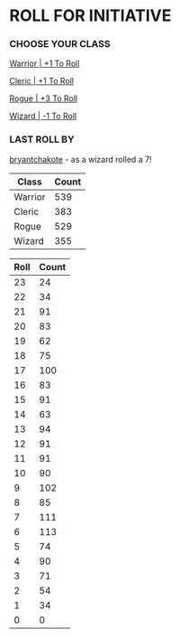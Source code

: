 # ROLL FOR INITIATIVE
### CHOOSE YOUR CLASS

[Warrior | +1 To Roll](https://github.com/benjaminsampica/benjaminsampica/issues/new?title=roll%7Cwarrior&body=Just+click+%27Submit+new+issue%27.)

[Cleric | +1 To Roll](https://github.com/benjaminsampica/benjaminsampica/issues/new?title=roll%7Ccleric&body=Just+click+%27Submit+new+issue%27.)

[Rogue | +3 To Roll](https://github.com/benjaminsampica/benjaminsampica/issues/new?title=roll%7Crogue&body=Just+click+%27Submit+new+issue%27.)

[Wizard | -1 To Roll](https://github.com/benjaminsampica/benjaminsampica/issues/new?title=roll%7Cwizard&body=Just+click+%27Submit+new+issue%27.)
### LAST ROLL BY
[bryantchakote](https://www.github.com/bryantchakote) - as a wizard rolled a 7!

|Class|Count|
|-|-|
|Warrior|539|
|Cleric|383|
|Rogue|529|
|Wizard|355|

|Roll|Count|
|-|-|
|23|24
|22|34
|21|91
|20|83
|19|62
|18|75
|17|100
|16|83
|15|91
|14|63
|13|94
|12|91
|11|91
|10|90
|9|102
|8|85
|7|111
|6|113
|5|74
|4|90
|3|71
|2|54
|1|34
|0|0
